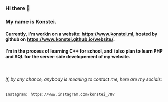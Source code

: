 ### Hi there 👋
### My name is Konstei.
#### Currently, i'm workin on a website: https://www.konstei.ml, hosted by github on https://www.konstei.github.io/website/.
#### I'm in the process of learning C++ for school, and i also plan to learn PHP and SQL for the server-side developement of my website.
<pre> </pre>
###### If, by any chance, anybody is meaning to contact me, here are my socials:
```
Instagram: https://www.instagram.com/konstei_78/
```


<!--
**Konstei/Konstei** is a ✨ _special_ ✨ repository because its `README.md` (this file) appears on your GitHub profile.

Here are some ideas to get you started:

- 🔭 I’m currently working on ...
- 🌱 I’m currently learning ...
- 👯 I’m looking to collaborate on ...
- 🤔 I’m looking for help with ...
- 💬 Ask me about ...
- 📫 How to reach me: ...
- 😄 Pronouns: ...
- ⚡ Fun fact: ...
-->
